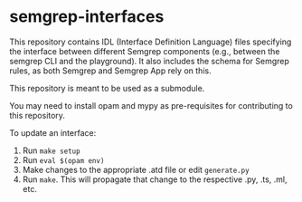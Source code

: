 # semgrep-interfaces

This repository contains IDL (Interface Definition Language) files specifying
the interface between different Semgrep components (e.g., between
the semgrep CLI and the playground). It also includes the schema for Semgrep rules,
as both Semgrep and Semgrep App rely on this.

This repository is meant to be used as a submodule.

You may need to install opam and mypy as pre-requisites for contributing to this repository.

To update an interface:
1. Run `make setup`
2. Run `eval $(opam env)`
3. Make changes to the appropriate .atd file or edit `generate.py`
4. Run `make`. This will propagate that change to the respective .py, .ts, .ml, etc.
